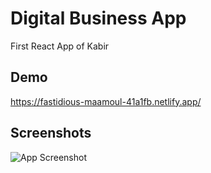 
# Digital Business App

First React App of Kabir


## Demo



https://fastidious-maamoul-41a1fb.netlify.app/
## Screenshots

![App Screenshot](https://i.postimg.cc/g0MZpr3v/digital-business-card.png)

